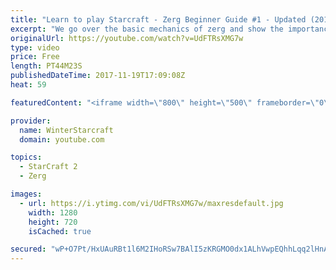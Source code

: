 ```yaml
---
title: "Learn to play Starcraft - Zerg Beginner Guide #1 - Updated (2017)"
excerpt: "We go over the basic mechanics of zerg and show the importance of understanding at least some of what your opponent is doing.  This guide is meant for players with an understanding of the objectives of starcraft but without any strong direction or gameplan, especially for each specific race! -- Watch"
originalUrl: https://youtube.com/watch?v=UdFTRsXMG7w
type: video
price: Free
length: PT44M23S
publishedDateTime: 2017-11-19T17:09:08Z
heat: 59

featuredContent: "<iframe width=\"800\" height=\"500\" frameborder=\"0\" src=\"https://www.youtube.com/embed/UdFTRsXMG7w\" allow=\"accelerometer; autoplay; encrypted-media; gyroscope; picture-in-picture\" allowfullscreen></iframe>"

provider:
  name: WinterStarcraft
  domain: youtube.com

topics:
  - StarCraft 2
  - Zerg

images:
  - url: https://i.ytimg.com/vi/UdFTRsXMG7w/maxresdefault.jpg
    width: 1280
    height: 720
    isCached: true

secured: "wP+O7Pt/HxUAuRBt1l6M2IHoRSw7BAlI5zKRGMO0dx1ALhVwpEQhhLqq2lHnAoop2r5Y+wMuGdx+WRN+nk75YNOBU+7IB7S6JXiF3IOp7+UVQ31tkKub2oqqqN0oA70gJKGCkxHCMowFOhBXbpGQRNRnwyUbITI2n/BJH1a+kM8vdnvwPLvJIbbr+fAtiDiL3r9u9bEqEqHHCiafDtGKSx/ho7GbYpmek6nUc0rXUbG3X+0HQRrXQBd+qetlEkkT3Y/xretUoI37iz2B9XC0kw+YO/tQta/vgwX9WZasT3scO/0imaMotvjvlKZ9DXT7tN6Ybu7z6JlxHof9QOvzFNKfadBp0H7r6eSCD2wKRykdGpGml4lQntJh0kKLqqbqwIYhQhC065i1A13x+BBHdLfTVs8Q1zkEKtyy4bDgVXFC1LEckid2DfUpzI8NHxH5;D+R934AUzuw/e/nyTOhgUg=="
---
```


